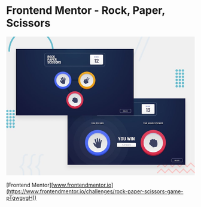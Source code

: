 # Frontend Mentor - Rock, Paper, Scissors

![Design preview for the Rock, Paper, Scissors coding challenge](./design/desktop-preview.jpg)

[Frontend Mentor][www.frontendmentor.io](https://www.frontendmentor.io/challenges/rock-paper-scissors-game-pTgwgvgH))
